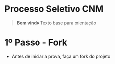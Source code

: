 # Processo Seletivo CNM

> **Bem vindo** Texto base para orientação

# 1º Passo - Fork
- Antes de iniciar a prova, faça um fork do projeto
